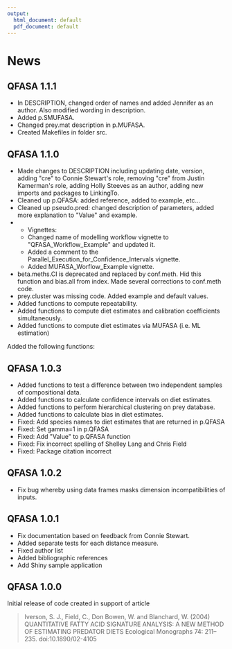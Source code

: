 ```yaml
---
output:
  html_document: default
  pdf_document: default
---
```

# News

## QFASA 1.1.1

* In DESCRIPTION, changed order of names and added Jennifer as an author. Also modified wording in description.
* Added p.SMUFASA.
* Changed prey.mat description in p.MUFASA.
* Created Makefiles in folder src.

## QFASA 1.1.0

* Made changes to DESCRIPTION including updating date, version, adding "cre" to Connie Stewart's role, removing "cre" from Justin Kamerman's role, adding Holly Steeves as an author, adding new imports and packages to LinkingTo. 
* Cleaned up p.QFASA: added reference, added to example, etc...
* Cleaned up pseudo.pred: changed description of parameters, added more explanation to "Value" and example.
* * Vignettes: 
  + Changed name of modelling workflow vignette to "QFASA_Workflow_Example" and updated it.  
  + Added a comment to the Parallel_Execution_for_Confidence_Intervals vignette.  
  + Added MUFASA_Worflow_Example vignette.
* beta.meths.CI is deprecated and replaced by conf.meth. Hid this function and bias.all from index. Made several corrections to conf.meth code.
* prey.cluster was missing code.  Added example and default values.
* Added functions to compute repeatability.
* Added functions to compute diet estimates and calibration coefficients simultaneously.
* Added functions to compute diet estimates via MUFASA (i.e. ML estimation)


Added the following functions:

## QFASA 1.0.3
* Added functions to test a difference between two independent samples of compositional data.
* Added functions to calculate confidence intervals on diet estimates.
* Added functions to perform hierarchical clustering on prey database.
* Added functions to calculate bias in diet estimates.
* Fixed: Add species names to diet estimates that are returned in p.QFASA
* Fixed: Set gamma=1 in p.QFASA
* Fixed: Add "Value" to p.QFASA function
* Fixed: Fix incorrect spelling of Shelley Lang and Chris Field
* Fixed: Package citation incorrect

## QFASA 1.0.2
* Fix bug whereby using data frames masks dimension incompatibilities of inputs.

## QFASA 1.0.1
* Fix documentation based on feedback from Connie Stewart. 
* Added separate tests for each distance measure.
* Fixed author list
* Added bibliographic references
* Add Shiny sample application


## QFASA 1.0.0
Initial release of code created in support of article

> Iverson, S. J., Field, C., Don Bowen, W. and Blanchard, W. (2004)
> QUANTITATIVE FATTY ACID SIGNATURE ANALYSIS: A NEW METHOD OF
> ESTIMATING PREDATOR DIETS Ecological Monographs 74: 211–235.
> doi:10.1890/02-4105
